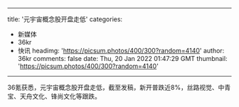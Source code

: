 
---
title: '元宇宙概念股开盘走低'
categories: 
 - 新媒体
 - 36kr
 - 快讯
headimg: 'https://picsum.photos/400/300?random=4140'
author: 36kr
comments: false
date: Thu, 20 Jan 2022 01:47:29 GMT
thumbnail: 'https://picsum.photos/400/300?random=4140'
---

<div>   
36氪获悉，元宇宙概念股开盘走低，截至发稿，新开普跌近8%，丝路视觉、中青宝、天舟文化、锋尚文化等跟跌。  
</div>
            